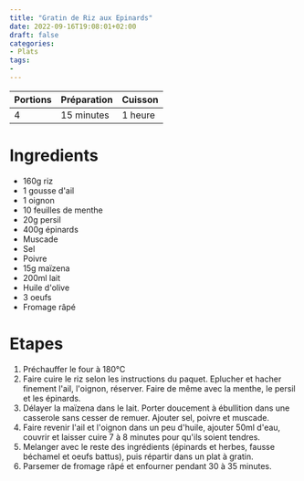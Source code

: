 ```yaml
---
title: "Gratin de Riz aux Epinards"
date: 2022-09-16T19:08:01+02:00
draft: false
categories:
- Plats
tags:
-
---
```


| Portions | Préparation | Cuisson    |
|----------|-------------|------------|
| 4        | 15 minutes  | 1 heure    |

# Ingredients

- 160g riz
- 1 gousse d'ail
- 1 oignon
- 10 feuilles de menthe
- 20g persil
- 400g épinards
- Muscade
- Sel
- Poivre
- 15g maïzena
- 200ml lait
- Huile d'olive
- 3 oeufs
- Fromage râpé

# Etapes

1) Préchauffer le four à 180°C
2) Faire cuire le riz selon les instructions du paquet. Eplucher et hacher finement l'ail, l'oignon, réserver. Faire de même avec la menthe, le persil et les épinards.
3) Délayer la maïzena dans le lait. Porter doucement à ébullition dans une casserole sans cesser de remuer. Ajouter sel, poivre et muscade.
4) Faire revenir l'ail et l'oignon dans un peu d'huile, ajouter 50ml d'eau, couvrir et laisser cuire 7 à 8 minutes pour qu'ils soient tendres.
5) Melanger avec le reste des ingrédients (épinards et herbes, fausse béchamel et oeufs battus), puis répartir dans un plat à gratin.
6) Parsemer de fromage râpé et enfourner pendant 30 à 35 minutes.